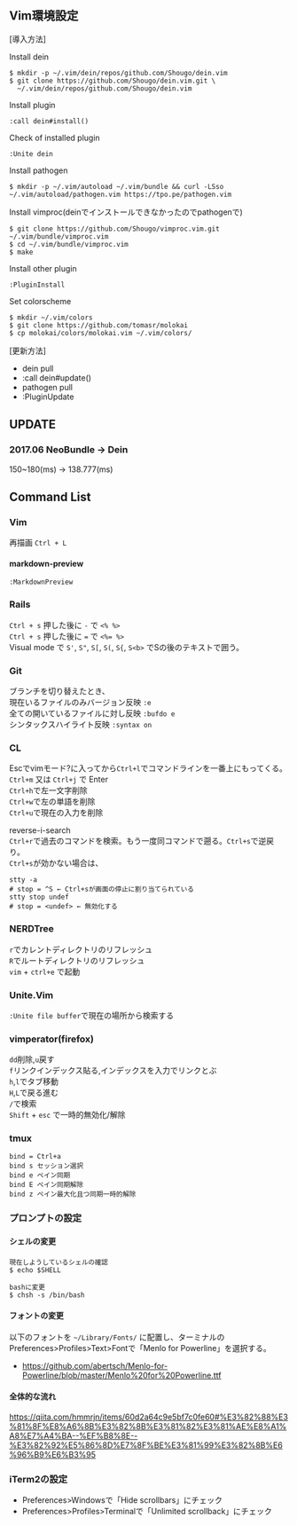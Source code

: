 ## Vim環境設定  

[導入方法]

Install dein
```
$ mkdir -p ~/.vim/dein/repos/github.com/Shougo/dein.vim
$ git clone https://github.com/Shougo/dein.vim.git \
  ~/.vim/dein/repos/github.com/Shougo/dein.vim
```

Install plugin
```
:call dein#install()
```

Check of installed plugin
```
:Unite dein
```

Install pathogen
```
$ mkdir -p ~/.vim/autoload ~/.vim/bundle && curl -LSso ~/.vim/autoload/pathogen.vim https://tpo.pe/pathogen.vim
```

Install vimproc(deinでインストールできなかったのでpathogenで)
```
$ git clone https://github.com/Shougo/vimproc.vim.git ~/.vim/bundle/vimproc.vim
$ cd ~/.vim/bundle/vimproc.vim
$ make
```

Install other plugin
```
:PluginInstall
```

Set colorscheme
```
$ mkdir ~/.vim/colors
$ git clone https://github.com/tomasr/molokai
$ cp molokai/colors/molokai.vim ~/.vim/colors/
```

[更新方法]
* dein pull
* :call dein#update()
* pathogen pull
* :PluginUpdate

## UPDATE

### 2017.06 NeoBundle → Dein  
150~180(ms) → 138.777(ms)

## Command List

### Vim
再描画 `Ctrl + L`


#### markdown-preview
`:MarkdownPreview`


### Rails
`Ctrl + s` 押した後に `-` で `<% %>`  
`Ctrl + s` 押した後に `=` で `<%= %>`  
Visual mode で `S'`, `S"`, `S[`, `S(`, `S{`, `S<b>` でSの後のテキストで囲う。  
  
### Git
ブランチを切り替えたとき、  
現在いるファイルのみバージョン反映 `:e`  
全ての開いているファイルに対し反映 `:bufdo e`  
シンタックスハイライト反映 `:syntax on`  
  
### CL
Escでvimモード?に入ってから`Ctrl+l`でコマンドラインを一番上にもってくる。  
`Ctrl+m` 又は `Ctrl+j` で Enter  
`Ctrl+h`で左一文字削除  
`Ctrl+w`で左の単語を削除  
`Ctrl+u`で現在の入力を削除  
  
reverse-i-search  
`Ctrl+r`で過去のコマンドを検索。もう一度同コマンドで遡る。`Ctrl+s`で逆戻り。  
`Ctrl+s`が効かない場合は、  
```
stty -a
# stop = ^S ← Ctrl+sが画面の停止に割り当てられている
stty stop undef
# stop = <undef> ← 無効化する
```
  
### NERDTree
`r`でカレントディレクトリのリフレッシュ  
`R`でルートディレクトリのリフレッシュ  
`vim` + `ctrl+e` で起動  
  
### Unite.Vim
`:Unite file buffer`で現在の場所から検索する  
  
### vimperator(firefox)
`dd`削除,`u`戻す  
`f`リンクインデックス貼る,インデックスを入力でリンクとぶ  
`h`,`l`でタブ移動  
`H`,`L`で戻る進む  
`/`で検索  
`Shift` + `esc` で一時的無効化/解除  

### tmux
```
bind = Ctrl+a
bind s セッション選択
bind e ペイン同期
bind E ペイン同期解除
bind z ペイン最大化且つ同期一時的解除
```

### プロンプトの設定

#### シェルの変更

```
現在しようしているシェルの確認
$ echo $SHELL

bashに変更
$ chsh -s /bin/bash
```

#### フォントの変更

以下のフォントを `~/Library/Fonts/` に配置し、ターミナルのPreferences>Profiles>Text>Fontで「Menlo for Powerline」を選択する。

- https://github.com/abertsch/Menlo-for-Powerline/blob/master/Menlo%20for%20Powerline.ttf

#### 全体的な流れ

https://qiita.com/hmmrjn/items/60d2a64c9e5bf7c0fe60#%E3%82%88%E3%81%8F%E8%A6%8B%E3%82%8B%E3%81%82%E3%81%AE%E8%A1%A8%E7%A4%BA--%EF%B8%8E--%E3%82%92%E5%86%8D%E7%8F%BE%E3%81%99%E3%82%8B%E6%96%B9%E6%B3%95

### iTerm2の設定

- Preferences>Windowsで「Hide scrollbars」にチェック
- Preferences>Profiles>Terminalで「Unlimited scrollback」にチェック
